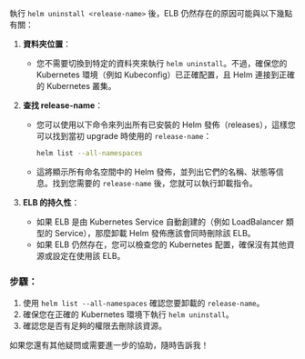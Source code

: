 執行 `helm uninstall <release-name>` 後，ELB 仍然存在的原因可能與以下幾點有關：

1. **資料夾位置**：
   - 您不需要切換到特定的資料夾來執行 `helm uninstall`。不過，確保您的 Kubernetes 環境（例如 Kubeconfig）已正確配置，且 Helm 連接到正確的 Kubernetes 叢集。

2. **查找 release-name**：
   - 您可以使用以下命令來列出所有已安裝的 Helm 發佈（releases），這樣您可以找到當初 upgrade 時使用的 `release-name`：
     ```bash
     helm list --all-namespaces
     ```
   - 這將顯示所有命名空間中的 Helm 發佈，並列出它們的名稱、狀態等信息。找到您需要的 `release-name` 後，您就可以執行卸載指令。

3. **ELB 的持久性**：
   - 如果 ELB 是由 Kubernetes Service 自動創建的（例如 LoadBalancer 類型的 Service），那麼卸載 Helm 發佈應該會同時刪除該 ELB。
   - 如果 ELB 仍然存在，您可以檢查您的 Kubernetes 配置，確保沒有其他資源或設定在使用該 ELB。

### 步驟：
1. 使用 `helm list --all-namespaces` 確認您要卸載的 `release-name`。
2. 確保您在正確的 Kubernetes 環境下執行 `helm uninstall`。
3. 確認您是否有足夠的權限去刪除該資源。

如果您還有其他疑問或需要進一步的協助，隨時告訴我！
